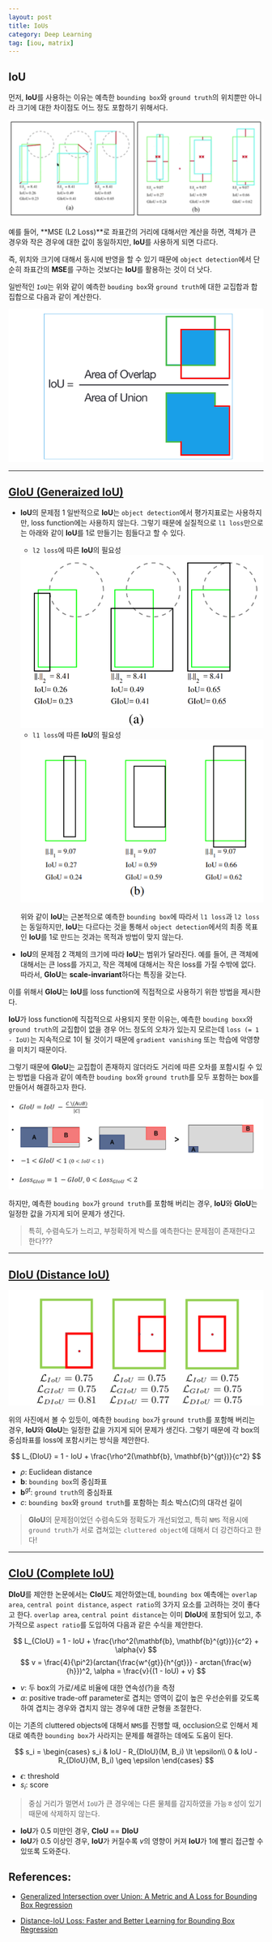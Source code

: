 ```yaml
---
layout: post
title: IoUs
category: Deep Learning
tag: [iou, matrix]
---
```


## IoU

먼저, **IoU**를 사용하는 이유는 예측한 `bounding box`와 `ground truth`의 위치뿐만 아니라 크기에 대한 차이점도 어느 정도 포함하기 위해서다. 

<img src='/assets/computer_vision/papers/iou/iou_reason.png'>

예를 들어, **MSE (L2 Loss)**로 좌표간의 거리에 대해서만 계산을 하면, 객체가 큰 경우와 작은 경우에 대한 값이 동일하지만, **IoU**를 사용하게 되면 다르다. 

즉, 위치와 크기에 대해서 동시에 반영을 할 수 있기 때문에 `object detection`에서 단순히 좌표간의 **MSE**를 구하는 것보다는 **IoU**를 활용하는 것이 더 낫다.


일반적인 `IoU`는 위와 같이 예측한 `bouding box`와 `ground truth`에 대한 교집합과 합집합으로  다음과 같이 계산한다. 

<img src='/assets/computer_vision/papers/iou/iou.png'>

----------------------------------------------
## [GIoU (Generaized IoU)](https://arxiv.org/abs/1902.09630)

- **IoU**의 문제점 1
  일반적으로 **IoU**는 `object detection`에서 평가지표로는 사용하지만, loss function에는 사용하지 않는다. 그렇기 때문에 실질적으로 `l1 loss`만으로는 아래와 같이 **IoU**를 1로 만들기는 힘들다고 할 수 있다. 

  - `l2 loss`에 따른 **IoU**의 필요성 
  <img src='/assets/computer_vision/papers/iou/giou_a.png'>

  - `l1 loss`에 따른 **IoU**의 필요성
  <img src='/assets/computer_vision/papers/iou/giou_b.png'>

  위와 같이 **IoU**는 근본적으로 예측한 `bounding box`에 따라서 `l1 loss`과 `l2 loss`는 동일하지만, **IoU**는 다르다는 것을 통해서 `object detection`에서의 최종 목표인 **IoU**를 1로 만드는 것과는 목적과 방법이 맞지 않는다.

- **IoU**의 문제점 2
  객체의 크기에 따라 **IoU**는 범위가 달라진다. 예를 들어, 큰 객체에 대해서는 큰 loss를 가지고, 작은 객체에 대해서는 작은 loss를 가질 수밖에 없다. 따라서, **GIoU**는 **scale-invariant**하다는 특징을 갖는다.

이를 위해서 **GIoU**는 **IoU**를 loss function에 직접적으로 사용하기 위한 방법을 제시한다.

**IoU**가 loss function에 직접적으로 사용되지 못한 이유는, 예측한 `bouding boxx`와 `ground truth`의 교집합이 없을 경우 어느 정도의 오차가 있는지 모르는데 `loss (= 1 - IoU)`는 지속적으로 1이 될 것이기 때문에 `gradient vanishing` 또는 학습에 악영향을 미치기 때문이다. 

그렇기 때문에 **GIoU**는 교집합이 존재하지 않더라도 거리에 따른 오차를 포함시킬 수 있는 방법을 다음과 같이 예측한 `bouding box`와 `ground truth`를 모두 포함하는 box를 만들어서 해결하고자 한다.

<img src='/assets/computer_vision/papers/iou/giou.png'>

하지만, 예측한 `bouding box`가 `ground truth`를 포함해 버리는 경우, **IoU**와 **GIoU**는 일정한 값을 가지게 되어 문제가 생긴다. 

> 특히, 수렴속도가 느리고, 부정확하게 박스를 예측한다는 문제점이 존재한다고 한다???

----------------------------------------------
## [DIoU (Distance IoU)](https://arxiv.org/abs/1911.08287)

<img src='/assets/computer_vision/papers/iou/diou_reason.png'>

위의 사진에서 볼 수 있듯이, 예측한 `bouding box`가 `ground truth`를 포함해 버리는 경우, **IoU**와 **GIoU**는 일정한 값을 가지게 되어 문제가 생긴다. 그렇기 때문에 각 box의 중심좌표를 loss에 포함시키는 방식을 제안한다. 

$$
L_{DIoU} = 1 - IoU + \frac{\rho^2(\mathbf{b}, \mathbf{b}^{gt})}{c^2}
$$

- $\rho$: Euclidean distance
- $\mathbf{b}$: `bounding box`의 중심좌표
- $\mathbf{b}^{gt}$: `ground truth`의 중심좌표
- $c$: `bounding box`와 `ground truth`를 포함하는 최소 박스($C$)의 대각선 길이

> **GIoU**의 문제점이었던 수렴속도와 정확도가 개선되었고, 특히 `NMS` 적용시에 `ground truth`가 서로 겹쳐있는 `cluttered object`에 대해서 더 강건하다고 한다!


----------------------------------------------
## [CIoU (Complete IoU)](https://arxiv.org/abs/1911.08287)

**DIoU**를 제안한 논문에서는 **CIoU**도 제안하였는데, `bounding box` 예측에는 `overlap area`, `central point distance`, `aspect ratio`의 3가지 요소를 고려하는 것이 좋다고 한다. `overlap area`, `central point distance`는 이미 **DIoU**에 포함되어 있고, 추가적으로 `aspect ratio`를 도입하여 다음과 같은 수식을 제안한다. 

$$
L_{CIoU} = 1 - IoU + \frac{\rho^2(\mathbf{b}, \mathbf{b}^{gt})}{c^2} + \alpha{v}
$$
$$
v = \frac{4}{\pi^2}(arctan{\frac{w^{gt}}{h^{gt}}} - arctan{\frac{w}{h}})^2, 
\alpha = \frac{v}{(1 - IoU) + v}
$$

- $v$: 두 box의 가로/세로 비율에 대한 연속성(?)을 측정
- $\alpha$: positive trade-off parameter로 겹치는 영역이 값이 높은 우선순위를 갖도록 하여 겹치는 경우와 겹치지 않는 경우에 대한 균형을 조절한다.


이는 기존의 cluttered objects에 대해서 `NMS`를 진행할 때, occlusion으로 인해서 제대로 예측한 `bounding box`가 사라지는 문제를 해결하는 데에도 도움이 된다. 

$$
s_i =
    \begin{cases}
      s_i & IoU - R_{DIoU}(M, B_i) \lt \epsilon\\
      0 & IoU - R_{DIoU}(M, B_i) \geq \epsilon
    \end{cases} 
$$

- $\epsilon$: threshold
- $s_i$: score

> 중심 거리가 멀면서 `IoU`가 큰 경우에는 다른 물체를 감지하였을 가능ㅎ성이 있기 때문에 삭제하지 않는다.


- **IoU**가 0.5 미만인 경우, **CIoU** == **DIoU**
- **IoU**가 0.5 이상인 경우, **IoU**가 커질수록 $v$의 영향이 커져 **IoU**가 1에 빨리 접근할 수 있또록 도와준다.

## References:

- [Generalized Intersection over Union: A Metric and A Loss for Bounding Box Regression
](https://arxiv.org/abs/1902.09630)

- [Distance-IoU Loss: Faster and Better Learning for Bounding Box Regression](https://arxiv.org/abs/1911.08287)